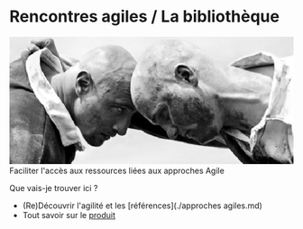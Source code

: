 # Rencontres agiles / La bibliothèque
![Bandeau](../rencontresagiles.jpg)
Faciliter l'accès aux ressources liées aux approches Agile

Que vais-je trouver ici ?
 - (Re)Découvrir l'agilité et les [références](./approches agiles.md)
 - Tout savoir sur le  [produit](./produit.md)
 